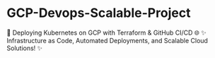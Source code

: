 # GCP-Devops-Scalable-Project
🚀 Deploying Kubernetes on GCP with Terraform &amp; GitHub CI/CD 🌐 ✨ Infrastructure as Code, Automated Deployments, and Scalable Cloud Solutions! ✨

